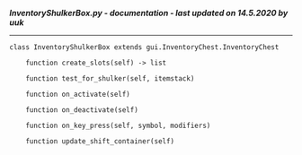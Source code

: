 ***InventoryShulkerBox.py - documentation - last updated on 14.5.2020 by uuk***
___

    class InventoryShulkerBox extends gui.InventoryChest.InventoryChest

        function create_slots(self) -> list

        function test_for_shulker(self, itemstack)

        function on_activate(self)

        function on_deactivate(self)

        function on_key_press(self, symbol, modifiers)

        function update_shift_container(self)